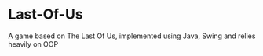 # Last-Of-Us
A game based on The Last Of Us, implemented using Java, Swing and relies heavily on OOP
